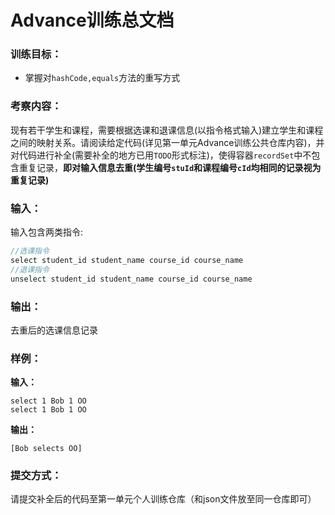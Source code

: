  

#  Advance训练总文档

### 训练目标：

- 掌握对`hashCode,equals`方法的重写方式

### 考察内容：

现有若干学生和课程，需要根据选课和退课信息(以指令格式输入)建立学生和课程之间的映射关系。请阅读给定代码(详见第一单元Advance训练公共仓库内容)，并对代码进行补全(需要补全的地方已用`TODO`形式标注)，使得容器`recordSet`中不包含重复记录，**即对输入信息去重(学生编号`stuId`和课程编号`cId`均相同的记录视为重复记录)**

### 输入：

输入包含两类指令:

```java
//选课指令
select student_id student_name course_id course_name
//退课指令
unselect student_id student_name course_id course_name
```

### 输出：

去重后的选课信息记录

### 样例：

**输入：**

```
select 1 Bob 1 OO
select 1 Bob 1 OO
```

**输出：**

```
[Bob selects OO]
```

### 提交方式：

请提交补全后的代码至第一单元个人训练仓库（和json文件放至同一仓库即可）

